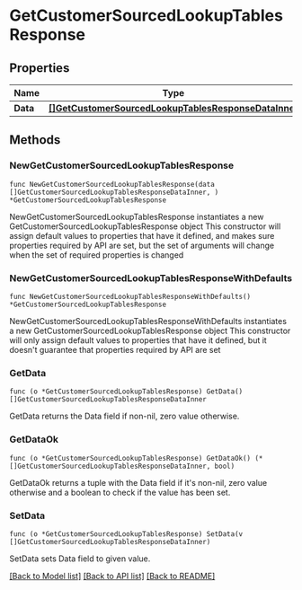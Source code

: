 # GetCustomerSourcedLookupTablesResponse

## Properties

Name | Type | Description | Notes
------------ | ------------- | ------------- | -------------
**Data** | [**[]GetCustomerSourcedLookupTablesResponseDataInner**](GetCustomerSourcedLookupTablesResponseDataInner.md) |  | 

## Methods

### NewGetCustomerSourcedLookupTablesResponse

`func NewGetCustomerSourcedLookupTablesResponse(data []GetCustomerSourcedLookupTablesResponseDataInner, ) *GetCustomerSourcedLookupTablesResponse`

NewGetCustomerSourcedLookupTablesResponse instantiates a new GetCustomerSourcedLookupTablesResponse object
This constructor will assign default values to properties that have it defined,
and makes sure properties required by API are set, but the set of arguments
will change when the set of required properties is changed

### NewGetCustomerSourcedLookupTablesResponseWithDefaults

`func NewGetCustomerSourcedLookupTablesResponseWithDefaults() *GetCustomerSourcedLookupTablesResponse`

NewGetCustomerSourcedLookupTablesResponseWithDefaults instantiates a new GetCustomerSourcedLookupTablesResponse object
This constructor will only assign default values to properties that have it defined,
but it doesn't guarantee that properties required by API are set

### GetData

`func (o *GetCustomerSourcedLookupTablesResponse) GetData() []GetCustomerSourcedLookupTablesResponseDataInner`

GetData returns the Data field if non-nil, zero value otherwise.

### GetDataOk

`func (o *GetCustomerSourcedLookupTablesResponse) GetDataOk() (*[]GetCustomerSourcedLookupTablesResponseDataInner, bool)`

GetDataOk returns a tuple with the Data field if it's non-nil, zero value otherwise
and a boolean to check if the value has been set.

### SetData

`func (o *GetCustomerSourcedLookupTablesResponse) SetData(v []GetCustomerSourcedLookupTablesResponseDataInner)`

SetData sets Data field to given value.



[[Back to Model list]](../README.md#documentation-for-models) [[Back to API list]](../README.md#documentation-for-api-endpoints) [[Back to README]](../README.md)



